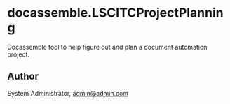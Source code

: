 # docassemble.LSCITCProjectPlanning

Docassemble tool to help figure out and plan a document automation project.

## Author

System Administrator, admin@admin.com

